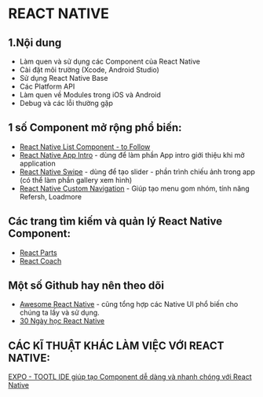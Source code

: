 # REACT NATIVE

## 1.Nội dung

* Làm quen và sử dụng các Component của React Native
* Cài đặt môi trường (Xcode, Android Studio)
* Sử dụng React Native Base
* Các Platform API
* Làm quen về Modules trong iOS và Android
* Debug và các lỗi thường gặp

## 1 số Component mở rộng phổ biến:

* [React Native List Component - to Follow](http://www.awesome-react-native.com/)
* [React Native App Intro](https://github.com/FuYaoDe/react-native-app-intro) - dùng để làm phần App intro giới thiệu khi mở application
* [React Native Swipe](https://github.com/sunnylqm/react-native-swiper2) - dùng để tạo slider - phần trình chiếu ảnh trong app (có thể làm phần gallery xem hình)
* [React Native Custom Navigation](https://github.com/superdami/react-native-custom-navigation) - Giúp tạo menu gom nhóm, tính năng Refersh, Loadmore

## Các trang tìm kiếm và quản lý React Native Component:

* [React Parts](https://react.parts/native)
* [React Coach](https://js.coach/react-native)

## Một số Github hay nên theo dõi

* [Awesome React Native](https://github.com/jondot/awesome-react-native) - cũng tổng hợp các Native UI phổ biến cho chúng ta lấy và sử dụng.
* [30 Ngày học React Native](https://github.com/fangwei716/30-days-of-react-native)

## CÁC KĨ THUẬT KHÁC LÀM VIỆC VỚI REACT NATIVE:
[EXPO - TOOTL IDE giúp tạo Component dễ dàng và nhanh chóng với React Native](https://expo.io/)